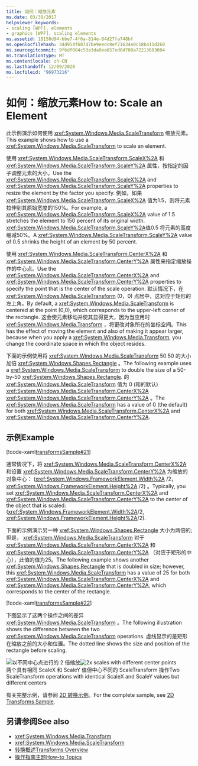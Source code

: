 ```yaml
---
title: 如何：缩放元素
ms.date: 03/30/2017
helpviewer_keywords:
- scaling [WPF], elements
- graphics [WPF], scaling elements
ms.assetid: 18158d94-bbe7-4f6a-814e-84d27fa748bf
ms.openlocfilehash: 34d954f68747be9eedc0ef71634e0c18b411d260
ms.sourcegitcommit: 9f6df084c53a3da0ea657ed0d708a72213683084
ms.translationtype: MT
ms.contentlocale: zh-CN
ms.lasthandoff: 12/09/2020
ms.locfileid: "96973216"
---
```

# <a name="how-to-scale-an-element"></a><span data-ttu-id="c3c28-102">如何：缩放元素</span><span class="sxs-lookup"><span data-stu-id="c3c28-102">How to: Scale an Element</span></span>
<span data-ttu-id="c3c28-103">此示例演示如何使用 <xref:System.Windows.Media.ScaleTransform> 缩放元素。</span><span class="sxs-lookup"><span data-stu-id="c3c28-103">This example shows how to use a <xref:System.Windows.Media.ScaleTransform> to scale an element.</span></span>  
  
 <span data-ttu-id="c3c28-104">使用 <xref:System.Windows.Media.ScaleTransform.ScaleX%2A> 和 <xref:System.Windows.Media.ScaleTransform.ScaleY%2A> 属性，按指定的因子调整元素的大小。</span><span class="sxs-lookup"><span data-stu-id="c3c28-104">Use the <xref:System.Windows.Media.ScaleTransform.ScaleX%2A> and <xref:System.Windows.Media.ScaleTransform.ScaleY%2A> properties to resize the element by the factor you specify.</span></span> <span data-ttu-id="c3c28-105">例如，如果 <xref:System.Windows.Media.ScaleTransform.ScaleX%2A> 值为1.5，则将元素拉伸到其原始宽度的150%。</span><span class="sxs-lookup"><span data-stu-id="c3c28-105">For example, a <xref:System.Windows.Media.ScaleTransform.ScaleX%2A> value of 1.5 stretches the element to 150 percent of its original width.</span></span> <span data-ttu-id="c3c28-106"><xref:System.Windows.Media.ScaleTransform.ScaleY%2A>值0.5 将元素的高度缩减50%。</span><span class="sxs-lookup"><span data-stu-id="c3c28-106">A <xref:System.Windows.Media.ScaleTransform.ScaleY%2A> value of 0.5 shrinks the height of an element by 50 percent.</span></span>  
  
 <span data-ttu-id="c3c28-107">使用 <xref:System.Windows.Media.ScaleTransform.CenterX%2A> 和 <xref:System.Windows.Media.ScaleTransform.CenterY%2A> 属性来指定缩放操作的中心点。</span><span class="sxs-lookup"><span data-stu-id="c3c28-107">Use the <xref:System.Windows.Media.ScaleTransform.CenterX%2A> and <xref:System.Windows.Media.ScaleTransform.CenterY%2A> properties to specify the point that is the center of the scale operation.</span></span> <span data-ttu-id="c3c28-108">默认情况下，在 <xref:System.Windows.Media.ScaleTransform> (0，0) 点居中，这对应于矩形的左上角。</span><span class="sxs-lookup"><span data-stu-id="c3c28-108">By default, a <xref:System.Windows.Media.ScaleTransform> is centered at the point (0,0), which corresponds to the upper-left corner of the rectangle.</span></span> <span data-ttu-id="c3c28-109">这会使元素移动并使其显得更大，因为当应用时 <xref:System.Windows.Media.Transform> ，将更改对象所在的坐标空间。</span><span class="sxs-lookup"><span data-stu-id="c3c28-109">This has the effect of moving the element and also of making it appear larger, because when you apply a <xref:System.Windows.Media.Transform>, you change the coordinate space in which the object resides.</span></span>  
  
 <span data-ttu-id="c3c28-110">下面的示例使用将 <xref:System.Windows.Media.ScaleTransform> 50 50 的大小加倍 <xref:System.Windows.Shapes.Rectangle> 。</span><span class="sxs-lookup"><span data-stu-id="c3c28-110">The following example uses a <xref:System.Windows.Media.ScaleTransform> to double the size of a 50-by-50 <xref:System.Windows.Shapes.Rectangle>.</span></span> <span data-ttu-id="c3c28-111">的 <xref:System.Windows.Media.ScaleTransform> 值为 0 (和的默认) <xref:System.Windows.Media.ScaleTransform.CenterX%2A> <xref:System.Windows.Media.ScaleTransform.CenterY%2A> 。</span><span class="sxs-lookup"><span data-stu-id="c3c28-111">The <xref:System.Windows.Media.ScaleTransform> has a value of 0 (the default) for both <xref:System.Windows.Media.ScaleTransform.CenterX%2A> and <xref:System.Windows.Media.ScaleTransform.CenterY%2A>.</span></span>  
  
## <a name="example"></a><span data-ttu-id="c3c28-112">示例</span><span class="sxs-lookup"><span data-stu-id="c3c28-112">Example</span></span>  
 [!code-xaml[transformsSample#21](~/samples/snippets/csharp/VS_Snippets_Wpf/transformsSample/CS/ScaleTransformExample.xaml#21)]  
  
 <span data-ttu-id="c3c28-113">通常情况下，将 <xref:System.Windows.Media.ScaleTransform.CenterX%2A> 和设置 <xref:System.Windows.Media.ScaleTransform.CenterY%2A> 为缩放的对象中心： (<xref:System.Windows.FrameworkElement.Width%2A> /2， <xref:System.Windows.FrameworkElement.Height%2A> /2) 。</span><span class="sxs-lookup"><span data-stu-id="c3c28-113">Typically, you set <xref:System.Windows.Media.ScaleTransform.CenterX%2A> and <xref:System.Windows.Media.ScaleTransform.CenterY%2A> to the center of the object that is scaled: (<xref:System.Windows.FrameworkElement.Width%2A>/2, <xref:System.Windows.FrameworkElement.Height%2A>/2).</span></span>  
  
 <span data-ttu-id="c3c28-114">下面的示例演示另一种 <xref:System.Windows.Shapes.Rectangle> 大小为两倍的; 但是， <xref:System.Windows.Media.ScaleTransform> 对于 <xref:System.Windows.Media.ScaleTransform.CenterX%2A> 和 <xref:System.Windows.Media.ScaleTransform.CenterY%2A> （对应于矩形的中心），此值的值为25。</span><span class="sxs-lookup"><span data-stu-id="c3c28-114">The following example shows another <xref:System.Windows.Shapes.Rectangle> that is doubled in size; however, this <xref:System.Windows.Media.ScaleTransform> has a value of 25 for both <xref:System.Windows.Media.ScaleTransform.CenterX%2A> and <xref:System.Windows.Media.ScaleTransform.CenterY%2A>, which corresponds to the center of the rectangle.</span></span>  
  
 [!code-xaml[transformsSample#22](~/samples/snippets/csharp/VS_Snippets_Wpf/transformsSample/CS/ScaleTransformExample.xaml#22)]  
  
 <span data-ttu-id="c3c28-115">下图显示了这两个操作之间的差异 <xref:System.Windows.Media.ScaleTransform> 。</span><span class="sxs-lookup"><span data-stu-id="c3c28-115">The following illustration shows the difference between the two <xref:System.Windows.Media.ScaleTransform> operations.</span></span> <span data-ttu-id="c3c28-116">虚线显示的是矩形在缩放之前的大小和位置。</span><span class="sxs-lookup"><span data-stu-id="c3c28-116">The dotted line shows the size and position of the rectangle before scaling.</span></span>  
  
 <span data-ttu-id="c3c28-117">![以不同中心点进行的 2 倍缩放](./media/wcpsdk-graphicsmm-scalecenter.gif "wcpsdk_graphicsmm_scalecenter")</span><span class="sxs-lookup"><span data-stu-id="c3c28-117">![2x scales with different center points](./media/wcpsdk-graphicsmm-scalecenter.gif "wcpsdk_graphicsmm_scalecenter")</span></span>  
<span data-ttu-id="c3c28-118">两个具有相同 ScaleX 和 ScaleY 值但中心不同的 ScaleTransform 操作</span><span class="sxs-lookup"><span data-stu-id="c3c28-118">Two ScaleTransform operations with identical ScaleX and ScaleY values but different centers</span></span>  
  
 <span data-ttu-id="c3c28-119">有关完整示例，请参阅 [2D 转换示例](https://github.com/Microsoft/WPF-Samples/tree/master/Graphics/2DTransforms)。</span><span class="sxs-lookup"><span data-stu-id="c3c28-119">For the complete sample, see [2D Transforms Sample](https://github.com/Microsoft/WPF-Samples/tree/master/Graphics/2DTransforms).</span></span>  
  
## <a name="see-also"></a><span data-ttu-id="c3c28-120">另请参阅</span><span class="sxs-lookup"><span data-stu-id="c3c28-120">See also</span></span>

- <xref:System.Windows.Media.Transform>
- <xref:System.Windows.Media.ScaleTransform>
- [<span data-ttu-id="c3c28-121">转换概述</span><span class="sxs-lookup"><span data-stu-id="c3c28-121">Transforms Overview</span></span>](transforms-overview.md)
- [<span data-ttu-id="c3c28-122">操作指南主题</span><span class="sxs-lookup"><span data-stu-id="c3c28-122">How-to Topics</span></span>](transformations-how-to-topics.md)
